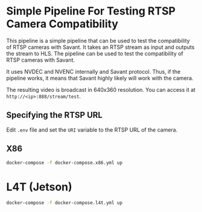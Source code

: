 # Simple Pipeline For Testing RTSP Camera Compatibility

This pipeline is a simple pipeline that can be used to test the compatibility of RTSP cameras with Savant. It takes an RTSP stream as input and outputs the stream to HLS. The pipeline can be used to test the compatibility of RTSP cameras with Savant.

It uses NVDEC and NVENC internally and Savant protocol. Thus, if the pipeline works, it means that Savant highly likely will work with the camera.

The resulting video is broadcast in 640x360 resolution. You can access it at `http://<ip>:888/stream/test`.

## Specifying the RTSP URL

Edit `.env` file and set the `URI` variable to the RTSP URL of the camera.

## X86

```bash
docker-compose -f docker-compose.x86.yml up
```

# L4T (Jetson)

```bash
docker-compose -f docker-compose.l4t.yml up
```

